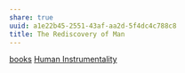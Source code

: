 ```yaml
---
share: true
uuid: a1e22b45-2551-43af-aa2d-5f4dc4c788c8
title: The Rediscovery of Man
---
```

[books](../a3a80e28-c537-4091-a06f-3d20f44ec6a2)
[Human Instrumentality](../90d2da70-b13d-49c9-adba-5eedf3ec08f9)